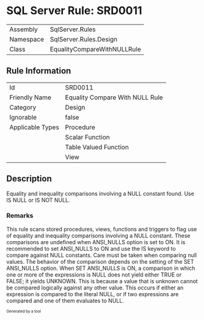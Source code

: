 ﻿# SQL Server Rule: SRD0011
  
|    |    |
|----|----|
| Assembly | SqlServer.Rules |
| Namespace | SqlServer.Rules.Design |
| Class | EqualityCompareWithNULLRule |
  
## Rule Information
  
|    |    |
|----|----|
| Id | SRD0011 |
| Friendly Name | Equality Compare With NULL Rule |
| Category | Design |
| Ignorable | false |
| Applicable Types | Procedure  |
|   | Scalar Function |
|   | Table Valued Function |
|   | View |
  
## Description
  
Equality and inequality comparisons involving a NULL constant found. Use IS NULL or IS NOT NULL.
  
### Remarks
  
This rule scans stored procedures, views, functions and triggers to flag use of equality
and inequality comparisons involving a NULL constant. These comparisons are undefined when
<c>ANSI_NULLS</c> option is set to ON. It is recommended to set <c>ANSI_NULLS</c> to ON and
use the <c>IS</c> keyword to compare against NULL constants. Care must be taken when
comparing null values. The behavior of the comparison depends on the setting of the
<c>SET ANSI_NULLS</c> option. When <c>SET ANSI_NULLS</c> is ON, a comparison in which one 
or more of the expressions is NULL does not yield either TRUE or FALSE; it yields UNKNOWN. 
This is because a value that is unknown cannot be compared logically against any other value. 
This occurs if either an expression is compared to the literal NULL, or if two expressions 
are compared and one of them evaluates to NULL.
  
<sub><sup>Generated by a tool</sup></sub>
